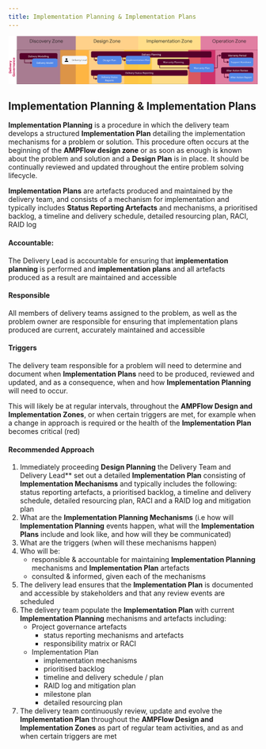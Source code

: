 ```yaml
---
title: Implementation Planning & Implementation Plans
---
```


![Implementation Planning & Implementation Plans](../delivery-governance.png)

## Implementation Planning & Implementation Plans

**Implementation Planning** is a procedure in which the delivery team develops a structured **Implementation Plan** detailing the implementation mechanisms for a problem or solution. This procedure often occurs at the beginning of the **AMPFlow design zone** or as soon as enough is known about the problem and solution and a **Design Plan** is in place. It should be continually reviewed and updated throughout the entire problem solving lifecycle.

**Implementation Plans** are artefacts produced and maintained by the delivery team, and consists of a mechanism for implementation and typically includes **Status Reporting Artefacts** and mechanisms, a prioritised backlog, a timeline and delivery schedule, detailed resourcing plan, RACI, RAID log


#### Accountable: 
The Delivery Lead is accountable for ensuring that **implementation planning** is performed and **implementation plans** and all artefacts produced as a result are maintained and accessible

#### Responsible 
All members of delivery teams assigned to the problem, as well as the problem owner are responsible for ensuring that implementation plans produced are current, accurately maintained and accessible 

#### Triggers
The delivery team responsible for a problem will need to determine and document when **Implementation Plans** need to be produced, reviewed and updated, and as a consequence, when and how **Implementation Planning** will need to occur. 

This will likely be at regular intervals, throughout the **AMPFlow Design and Implementation Zones**, or when certain triggers are met, for example when a change in approach is required or the health of the **Implementation Plan** becomes critical (red)



#### Recommended Approach

1. Immediately proceeding **Design Planning** the Delivery Team and Delivery Lead** set out a detailed **Implementation Plan** consisting of **Implementation Mechanisms** and typically includes the following: status reporting artefacts, a prioritised backlog, a timeline and delivery schedule, detailed resourcing plan, RACI and a RAID log and mitigation plan
2. What are the **Implementation Planning Mechanisms** (i.e how will **Implementation Planning** events happen, what will the **Implementation Plans** include and look like, and how will they be communicated) 
3. What are the triggers (when will these mechanisms happen)
4. Who will be:
    - responsible & accountable for maintaining **Implementation Planning** mechanisms and **Implementation Plan** artefacts
    - consulted & informed, given each of the mechanisms
5. The delivery lead ensures that the **Implementation Plan** is documented and accessible by stakeholders and that any review events are scheduled 
6. The delivery team populate the **Implementation Plan** with current **Implementation Planning** mechanisms and artefacts including:
    - Project governance artefacts
        - status reporting mechanisms and artefacts 
        - responsibility matrix or RACI
    - Implementation Plan
        - implementation mechanisms 
        - prioritised backlog 
        - timeline and delivery schedule / plan
        - RAID log and mitigation plan
        - milestone plan
        - detailed resourcing plan
7. The delivery team continuously review, update and evolve the **Implementation Plan** throughout the **AMPFlow Design and Implementation Zones** as part of regular team activities, and as and when certain triggers are met 

